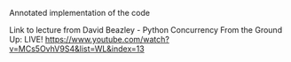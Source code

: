 Annotated implementation of the code

Link to lecture from David Beazley - Python Concurrency From the Ground Up: 
LIVE!
https://www.youtube.com/watch?v=MCs5OvhV9S4&list=WL&index=13

